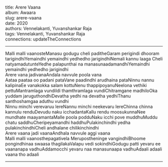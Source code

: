 title: Arere Vaana  
album: Awaara  
slug: arere-vaana  
date: 2020  
authors: Vennelakanti, Yuvanshankar Raja  
tags: Vennelakanti, Yuvanshankar Raja  
connections: updateTheConnections  

------------

Malli malli vaanosteManasu godugu cheli paditheGaram perigindi dhooram tarigindhiYemaindhi yemaindhi yedhedho jarigindhiNemali kannu laaga Cheli natyamadutunteYedhe palapunthai na manasunaadamandhiYemaindhi yemaindhi yedhedho jarigindhi  
Arere vana jadivanaAndala navvule poola vana  
Aataa paataa oo padani pataVane paadindhi arudhaina pataNinnu nannu kalipinaEe vanakokka salam kottuNenu thappipoyanuNeelona vethiki pettuMantramlaga vundiIdi thamthramlaga vundiChitramgane madhiloOka yuddam jaruguthondhiDevatha yedhi na devatha yedhiThanu santhoshamgaa aduthu vundhi  
Ninnu minchi verevaruu lereNannu minchi neekevaru lereChinna chinna kannulu renduDevudu naku icchadantaKallu rendu moosukunnaNee mundhate maayamantaMalle poola podduNaku icchi pove muddhuMuddu chatu saddhuCheripeyamandhi haddhuPulakinchindhi yedha pulakinchindhiCheli andhalane chilikinchindhi  
Arere vaana jadi vaanaAndhala navvule aggi vaana  
Malli malli vaanosthepagativela Merupostheninge vangindhiBhoome pongindhinaa swaasa thagilakaValapu vedi sokindhiGodugu patti yevaru ee vaananapa vadhuAddamocchi yevaru naa manasunaapa vadhuAdaali adaali vaana tho adaali  


------------
